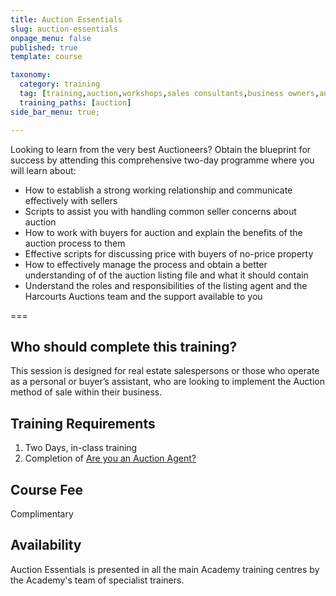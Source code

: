 ```yaml
---
title: Auction Essentials
slug: auction-essentials
onpage_menu: false
published: true
template: course

taxonomy:
  category: training
  tag: [training,auction,workshops,sales consultants,business owners,auctioneer,managers]
  training_paths: [auction]
side_bar_menu: true;

---
```


Looking to learn from the very best Auctioneers? Obtain the blueprint for success by attending this comprehensive two-day programme where you will learn about:
 
-	How to establish a strong working relationship and communicate effectively with sellers
-	Scripts to assist you with handling common seller concerns about auction
-	How to work with buyers for auction and explain the benefits of the auction process to them
-	Effective scripts for discussing price with buyers of no-price property
-	How to effectively manage the process and obtain a better understanding of of the auction listing file and what it should contain
-	Understand the roles and responsibilities of the listing agent and the Harcourts Auctions team and the support available to you

===

## Who should complete this training?
This session is designed for real estate salespersons or those who operate as a personal or buyer’s assistant, who are looking to implement the Auction method of sale within their business.

## Training Requirements
1. Two Days, in-class training
2. Completion of [Are you an Auction Agent?](/courses/auction/auction-agent)

## Course Fee
Complimentary 

## Availability
Auction Essentials is presented in all the main Academy training centres by the Academy's team of specialist trainers.
